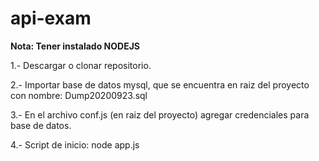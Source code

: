 # api-exam
**Nota: Tener instalado NODEJS**

1.- Descargar o clonar repositorio.

2.- Importar base de datos mysql, que se encuentra en raiz del proyecto con nombre: Dump20200923.sql

3.- En el archivo conf.js (en raiz del proyecto) agregar credenciales para base de datos.

4.- Script de inicio: node app.js
